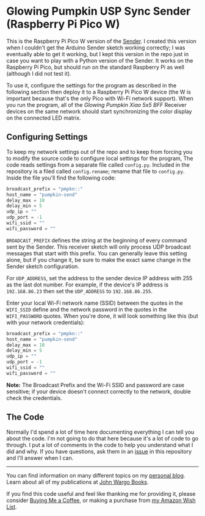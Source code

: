 # Glowing Pumpkin USP Sync Sender (Raspberry Pi Pico W)

This is the Raspberry Pi Pico W version of the [Sender](https://github.com/johnwargo/glowing-pumpkin-udp-sync/tree/main/udp-sender-arduino). I created this version when I couldn't get the Arduino Sender sketch working correctly; I was eventually able to get it working, but I kept this version in the repo just in case you want to play with a Python version of the Sender. It works on the Raspberry Pi Pico, but should run on the standard Raspberry Pi as well (although I did not test it).

To use it, configure the settings for the program as described in the following section then deploy it to a Raspberry Pi Pico W device (the W is important because that's the only Pico with Wi-Fi network support). When you run the program, all of the *Glowing Pumpkin Xiao 5x5 BFF* Receiver devices on the same network should start synchronizing the color display on the connected LED matrix.

## Configuring Settings

To keep my network settings out of the repo and to keep from forcing you to modify the source code to configure local settings for the program, The code reads settings from a separate file called `config.py`. Included in the repository is a filed called `config.rename`; rename that file to `config.py`. Inside the file you'll find the following code:

```python
broadcast_prefix = "pmpkn::"
host_name = "pumpkin-send"
delay_max = 10
delay_min = 5
udp_ip = ""
udp_port = -1
wifi_ssid = ""
wifi_password = ""
```

`BROADCAST_PREFIX` defines the string at the beginning of every command sent by the Sender. This receiver sketch will only process UDP broadcast messages that start with this prefix. You can generally leave this setting alone, but if you change it, be sure to make the exact same change in the Sender sketch configuration.

For `UDP_ADDRESS`, set the address to the sender device IP address with 255 as the last dot number. For example, if the device's IP address is `192.168.86.23` then set the `UDP_ADDRESS` to `192.168.86.255`.

Enter your local Wi-Fi network name (SSID) between the quotes in the `WIFI_SSID` define and the network password in the quotes in the `WIFI_PASSWORD` quotes. When you're done, it will look something like this (but with your network credentials):

```python
broadcast_prefix = "pmpkn::"
host_name = "pumpkin-send"
delay_max = 10
delay_min = 5
udp_ip = ""
udp_port = -1
wifi_ssid = ""
wifi_password = ""
```

**Note:** The Broadcast Prefix and the Wi-Fi SSID and password are case sensitive; if your device doesn't connect correctly to the network, double check the credentials.

## The Code

Normally I'd spend a lot of time here documenting everything I can tell you about the code. I'm not going to do that here because it's a lot of code to go through. I put a lot of comments in the code to help you understand what I did and why. If you have questions, ask them in an [issue](https://github.com/johnwargo/glowing-pumpkin-udp-sync/issues) in this repository and I'll answer when I can.

***

You can find information on many different topics on my [personal blog](http://www.johnwargo.com). Learn about all of my publications at [John Wargo Books](http://www.johnwargobooks.com).

If you find this code useful and feel like thanking me for providing it, please consider <a href="https://www.buymeacoffee.com/johnwargo" target="_blank">Buying Me a Coffee</a>, or making a purchase from [my Amazon Wish List](https://amzn.com/w/1WI6AAUKPT5P9).
